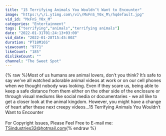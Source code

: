 ```yaml
---
title: "15 Terrifying Animals You Wouldn’t Want to Encounter"
image: "https:\/\/i.ytimg.com\/vi\/MxFnS_Y0x_M\/hqdefault.jpg"
vid_id: "MxFnS_Y0x_M"
categories: "Entertainment"
tags: ["terrifying","animals","terrifying animals"]
date: "2022-01-31T01:24:13+03:00"
vid_date: "2022-01-28T15:45:00Z"
duration: "PT18M16S"
viewcount: "9771"
likeCount: "185"
dislikeCount: ""
channel: "The Sweet Spot"
---
```

{% raw %}Most of us humans are animal lovers, don’t you think? It’s safe to say we’ve all watched adorable animal videos at work or on our cell phones when we thought nobody was looking. Even if they scare us, being able to keep a safe distance from them either on the other side of the enclosure or through visual mediums like social media or documentaries - we all like to get a closer look at the animal kingdom. However, you might have a change of heart after these next creepy videos...15 Terrifying Animals You Wouldn’t Want to Encounter<br /><br />For Copyright Issues, Please Feel Free to E-mail me: <br />TSindustries32@hotmail.com{% endraw %}
